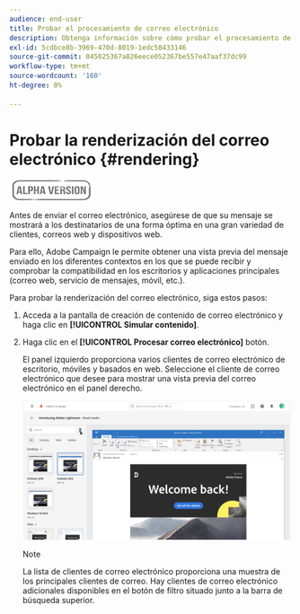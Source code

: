 ```yaml
---
audience: end-user
title: Probar el procesamiento de correo electrónico
description: Obtenga información sobre cómo probar el procesamiento de correo electrónico en la interfaz de usuario web de Campaign
exl-id: 5cdbce8b-3969-470d-8019-1edc58433146
source-git-commit: 045025367a826eece052367be557e47aaf37dc99
workflow-type: tm+mt
source-wordcount: '160'
ht-degree: 0%

---
```


# Probar la renderización del correo electrónico {#rendering}

![](../assets/do-not-localize/badge.png)

Antes de enviar el correo electrónico, asegúrese de que su mensaje se mostrará a los destinatarios de una forma óptima en una gran variedad de clientes, correos web y dispositivos web.

Para ello, Adobe Campaign le permite obtener una vista previa del mensaje enviado en los diferentes contextos en los que se puede recibir y comprobar la compatibilidad en los escritorios y aplicaciones principales (correo web, servicio de mensajes, móvil, etc.).

Para probar la renderización del correo electrónico, siga estos pasos:

1. Acceda a la pantalla de creación de contenido de correo electrónico y haga clic en **[!UICONTROL Simular contenido]**.

1. Haga clic en el **[!UICONTROL Procesar correo electrónico]** botón.

   El panel izquierdo proporciona varios clientes de correo electrónico de escritorio, móviles y basados en web. Seleccione el cliente de correo electrónico que desee para mostrar una vista previa del correo electrónico en el panel derecho.

   ![](assets/render-context.png)

   >[!NOTE]
   >
   >La lista de clientes de correo electrónico proporciona una muestra de los principales clientes de correo. Hay clientes de correo electrónico adicionales disponibles en el botón de filtro situado junto a la barra de búsqueda superior.
